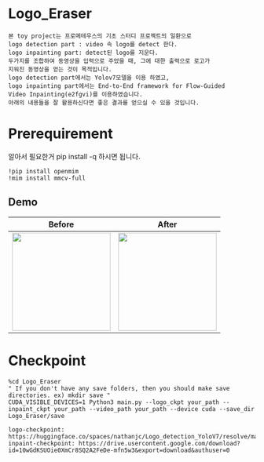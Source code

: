 # Logo_Eraser
```
본 toy project는 프로메테우스의 기초 스터디 프로젝트의 일환으로 
logo detection part : video 속 logo를 detect 한다.
logo inpainting part: detect된 logo를 지운다.
두가지를 조합하여 동영상을 입력으로 주었을 때, 그에 대한 출력으로 로고가
지워진 동영상을 얻는 것이 목적입니다.
logo detection part에서는 Yolov7모델을 이용 하였고,
logo inpainting part에서는 End-to-End framework for Flow-Guided 
Video Inpainting(e2fgvi)를 이용하였습니다. 
아래의 내용들을 잘 활용하신다면 좋은 결과를 얻으실 수 있을 것입니다.
```
# Prerequirement
알아서 필요한거 pip install -q 하시면 됩니다.
```
!pip install openmim
!mim install mmcv-full
```

## Demo
| Before | After |
| ------ | ----- |
| <img src="https://github.com/Dohyeon-Kim1/Logo_Eraser/assets/63627639/5a921ae5-1fca-4860-8a32-835ee5f8c569" width="200" height="200"> | <img src="https://github.com/Dohyeon-Kim1/Logo_Eraser/assets/63627639/8910ad65-958a-4072-9b5f-80d306cbd6cd" width="200" height="200"> |

# Checkpoint
```
%cd Logo_Eraser
" If you don't have any save folders, then you should make save directories. ex) mkdir save "
CUDA_VISIBLE_DEVICES=1 Python3 main.py --logo_ckpt your_path --inpaint_ckpt your_path --video_path your_path --device cuda --save_dir Logo_Eraser/save

logo-checkpoint: https://huggingface.co/spaces/nathanjc/Logo_detection_YoloV7/resolve/main/logo_detection.pt
inpaint-checkpoint: https://drive.usercontent.google.com/download?id=10wGdKSUOie0XmCr8SQ2A2FeDe-mfn5w3&export=download&authuser=0
```

